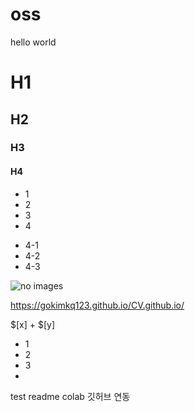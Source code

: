 # oss
hello world

# H1

## H2
### H3
#### H4

* 1
* 2
* 3
* 4
 - 4-1
 - 4-2
 - 4-3

![no images](./images.png)  


https://gokimkq123.github.io/CV.github.io/


$[x] + $[y] 

+ 1
+ 2
+ 3
+ 

test
readme
colab 깃허브 연동
